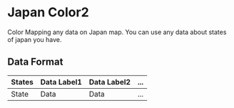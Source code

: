Japan Color2
====

Color Mapping any data on Japan map. You can use any data about states of japan you have.

## Data Format

| States | Data Label1 | Data Label2 | ... |
|--------|-------------|-------------|-----|
| State  | Data        | Data        | ... |
